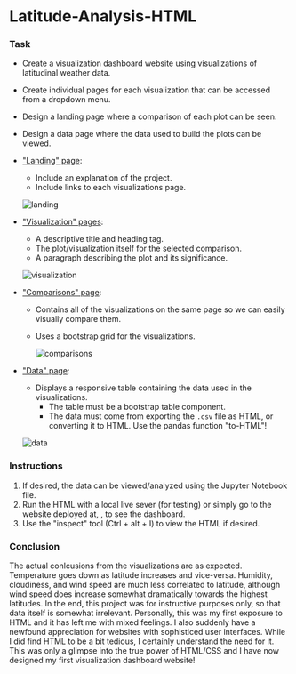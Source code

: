 # **Latitude-Analysis-HTML**

### Task

* Create a visualization dashboard website using visualizations of latitudinal weather data.
* Create individual pages for each visualization that can be accessed from a dropdown menu.
* Design a landing page where a comparison of each plot can be seen.
* Design a data page where the data used to build the plots can be viewed.

* ["Landing" page](#landing-page):
  * Include an explanation of the project.
  * Include links to each visualizations page.
  
  ![landing](https://github.com/michaellegg16/Web-Design-Challenge/blob/master/Screenshots/LandingPage.png)
  
* ["Visualization" pages](#visualization-pages):
  * A descriptive title and heading tag.
  * The plot/visualization itself for the selected comparison.
  * A paragraph describing the plot and its significance.
  
  ![visualization](https://github.com/michaellegg16/Web-Design-Challenge/blob/master/Screenshots/MaxTempPage.png)
  
* ["Comparisons" page](#comparisons-page):
  * Contains all of the visualizations on the same page so we can easily visually compare them.
  * Uses a bootstrap grid for the visualizations.
  
    ![comparisons](https://github.com/michaellegg16/Web-Design-Challenge/blob/master/Screenshots/ComparisonsPage.png)

* ["Data" page](#data-page):
  * Displays a responsive table containing the data used in the visualizations.
    * The table must be a bootstrap table component.
    * The data must come from exporting the `.csv` file as HTML, or converting it to HTML. Use the pandas function "to-HTML"!
    
  ![data](https://github.com/michaellegg16/Web-Design-Challenge/blob/master/Screenshots/DataPage.png)


### Instructions

1. If desired, the data can be viewed/analyzed using the Jupyter Notebook file.
1. Run the HTML with a local live sever (for testing) or simply go to the website deployed at, , to see the dashboard.
1. Use the "inspect" tool (Ctrl + alt + I) to view the HTML if desired.


### Conclusion

The actual conlcusions from the visualizations are as expected. Temperature goes down as latitude increases and vice-versa. Humidity, cloudiness, and wind speed are much less correlated to latitude, although wind speed does increase somewhat dramatically towards the highest latitudes. In the end, this project was for instructive purposes only, so that data itself is somewhat irrelevant. Personally, this was my first exposure to HTML and it has left me with mixed feelings. I also suddenly have a newfound appreciation for websites with sophisticed user interfaces. While I did find HTML to be a bit tedious, I certainly understand the need for it. This was only a glimpse into the true power of HTML/CSS and I have now designed my first visualization dashboard website!
